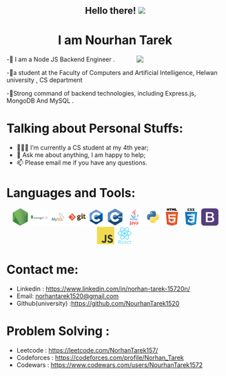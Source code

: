 # <h2 align="center" > Hello there! <img src= "https://raw.githubusercontent.com/verma-anushka/verma-anushka/master/gifs/wave.gif " width="30px"> </h2>
<h1 align="center">  I am Nourhan Tarek </h1>

<!--
<img src="https://github.com/mohamedabusrea/mohamedabusrea/blob/master/profile-img.png" align="right" width="25%"/>
-->
<img src="https://img.freepik.com/free-vector/software-programmer-girl-office-work-vector-design_107791-20453.jpg?w=900&t=st=1700730454~exp=1700731054~hmac=f529880fd03e39dfcdb02d470b08205ad1a0a5b760969139264312b62e54eef0" align="right" width="40%"/>
<p> -🔭 I am a Node JS Backend Engineer . </p>
<p> -🔭a student at the Faculty of Computers and Artificial Intelligence, Helwan university , CS department </p>
<p> -🔭Strong command of backend technologies, including Express.js, MongoDB And MySQL . </p>

#

# Talking about Personal Stuffs:
- 👨🏽‍💻 I’m currently a CS student at my 4th year; 
- 💬 Ask me about anything, I am happy to help;
- 📫 Please email me if you have any questions.

#
# **Languages and Tools:**

<p align="center">

  <div align="center">
  <code><img height="40" src="https://raw.githubusercontent.com/github/explore/80688e429a7d4ef2fca1e82350fe8e3517d3494d/topics/nodejs/nodejs.png"></code>
  <code><img height="40" src="https://raw.githubusercontent.com/github/explore/80688e429a7d4ef2fca1e82350fe8e3517d3494d/topics/mongodb/mongodb.png"></code> 
<code><img height="40" src="https://raw.githubusercontent.com/github/explore/80688e429a7d4ef2fca1e82350fe8e3517d3494d/topics/mysql/mysql.png"></code> 
  <code><img height="40" src="https://raw.githubusercontent.com/github/explore/80688e429a7d4ef2fca1e82350fe8e3517d3494d/topics/git/git.png"></code>
  <code><img height="40" src="https://raw.githubusercontent.com/github/explore/80688e429a7d4ef2fca1e82350fe8e3517d3494d/topics/c/c.png"></code> <code><img height="40" src="https://raw.githubusercontent.com/github/explore/80688e429a7d4ef2fca1e82350fe8e3517d3494d/topics/cpp/cpp.png"></code> <code><img height="40" src="https://raw.githubusercontent.com/devicons/devicon/master/icons/java/java-original-wordmark.svg"></code> <code><img height="40" src="https://raw.githubusercontent.com/github/explore/80688e429a7d4ef2fca1e82350fe8e3517d3494d/topics/python/python.png"></code> <code><img height="40" src="https://raw.githubusercontent.com/github/explore/80688e429a7d4ef2fca1e82350fe8e3517d3494d/topics/html/html.png"></code> <code><img height="40" src="https://raw.githubusercontent.com/github/explore/80688e429a7d4ef2fca1e82350fe8e3517d3494d/topics/css/css.png"></code> <code><img height="40" src="https://raw.githubusercontent.com/github/explore/80688e429a7d4ef2fca1e82350fe8e3517d3494d/topics/bootstrap/bootstrap.png"></code> <code><img height="40" src="https://raw.githubusercontent.com/github/explore/80688e429a7d4ef2fca1e82350fe8e3517d3494d/topics/javascript/javascript.png"></code> <code><img height="40" src="https://raw.githubusercontent.com/devicons/devicon/master/icons/react/react-original-wordmark.svg"></code> 
  </div>
  </p>

#
# Contact me:
- Linkedin : https://www.linkedin.com/in/norhan-tarek-15720n/
- Email: norhantarek1520@gmail.com
- Github(university) :https://github.com/NourhanTarek1520
#
# Problem Solving :
- Leetcode : https://leetcode.com/NorhanTarek157/
- Codeforces : https://codeforces.com/profile/Norhan_Tarek
- Codewars : https://www.codewars.com/users/NourhanTarek1572

